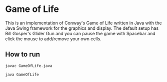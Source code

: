# Game of Life
This is an implementation of Conway's Game of Life written in Java with the Java Swing framework for the graphics and display. The default setup has Bill Gosper's Glider Gun and you can pause the game with Spacebar and click the mouse to add/remove your own cells.

## How to run
`javac GameOfLife.java`

`java GameOfLife`

